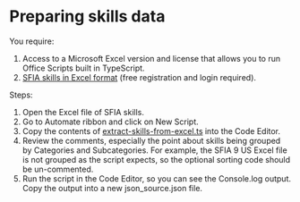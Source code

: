 Preparing skills data
============

You require:

1. Access to a Microsoft Excel version and license that allows you to run Office Scripts built in TypeScript.
2. [SFIA skills in Excel format](https://sfia-online.org/en/sfia-9/documentation/sfia-9_excel) (free registration and login required).

Steps:

1. Open the Excel file of SFIA skills.
2. Go to Automate ribbon and click on New Script.
3. Copy the contents of [extract-skills-from-excel.ts](extract-skills-from-excel.ts) into the Code Editor.
4. Review the comments, especially the point about skills being grouped by Categories and Subcategories. For example, the SFIA 9 US Excel file is not grouped as the script expects, 
so the optional sorting code should be un-commented.
5. Run the script in the Code Editor, so you can see the Console.log output. Copy the output into a new json_source.json file.